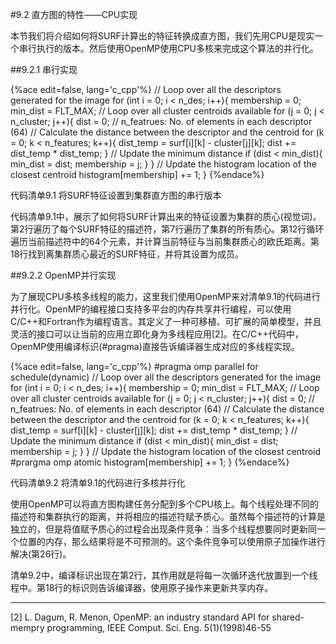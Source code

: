 #9.2 直方图的特性——CPU实现

本节我们将介绍如何将SURF计算出的特征转换成直方图，我们先用CPU是现实一个串行执行的版本。然后使用OpenMP使用CPU多核来完成这个算法的并行化。

##9.2.1 串行实现

{%ace edit=false, lang='c_cpp'%}
// Loop over all the descriptors generated for the image
for (int i = 0; i < n_des; i++){
  membership = 0;
  min_dist = FLT_MAX;
  // Loop over all cluster centroids available
  for (j = 0; j < n_cluster; j++){
    dist = 0;
    // n_featrues: No. of elements in each descriptor (64)
    // Calculate the distance between the descriptor and the centroid
    for (k = 0; k < n_features; k++){
      dist_temp = surf[i][k] - cluster[j][k];
      dist += dist_temp * dist_temp;
    }
    // Update the minimum distance
    if (dist < min_dist){
      min_dist = dist;
      membership = j;
    }
  }
  // Update the histogram location of the closest centroid
  histogram[membership] += 1;
}
{%endace%}

代码清单9.1 将SURF特征设置到集群直方图的串行版本

代码清单9.1中，展示了如何将SURF计算出来的特征设置为集群的质心(视觉词)。第2行遍历了每个SURF特征的描述符，第7行遍历了集群的所有质心。第12行循环遍历当前描述符中的64个元素，并计算当前特征与当前集群质心的欧氏距离。第18行找到离集群质心最近的SURF特征，并将其设置为成员。

##9.2.2 OpenMP并行实现

为了展现CPU多核多线程的能力，这里我们使用OpenMP来对清单9.1的代码进行并行化。OpenMP的编程接口支持多平台的内存共享并行编程，可以使用C/C++和Fortran作为编程语言。其定义了一种可移植、可扩展的简单模型，并且灵活的接口可以让当前的应用立即化身为多线程应用[2]。在C/C++代码中，OpenMP使用编译标识(#pragma)直接告诉编译器生成对应的多线程实现。

{%ace edit=false, lang='c_cpp'%}
#pragma omp parallel for schedule(dynamic)
// Loop over all the descriptors generated for the image
for (int i = 0; i < n_des; i++){
  membership = 0;
  min_dist = FLT_MAX;
  // Loop over all cluster centroids available
  for (j = 0; j < n_cluster; j++){
    dist = 0;
    // n_featrues: No. of elements in each descriptor (64)
    // Calculate the distance between the descriptor and the centroid
    for (k = 0; k < n_features; k++){
      dist_temp = surf[i][k] - cluster[j][k];
      dist += dist_temp * dist_temp;
    }
    // Update the minimum distance
    if (dist < min_dist){
      min_dist = dist;
      membership = j;
    }
  }
  // Update the histogram location of the closest centroid
  #prargma omp atomic
  histogram[membership] += 1;
}
{%endace%}

代码清单9.2 将清单9.1的代码进行多核并行化

使用OpenMP可以将直方图构建任务分配到多个CPU核上。每个线程处理不同的描述符和集群执行的距离，并将相应的描述符赋予质心。虽然每个描述符的计算是独立的，但是将值赋予质心的过程会出现条件竞争：当多个线程想要同时更新同一个位置的内存，那么结果将是不可预测的。这个条件竞争可以使用原子加操作进行解决(第26行)。

清单9.2中，编译标识出现在第2行，其作用就是将每一次循环迭代放置到一个线程中。第18行的标识则告诉编译器，使用原子操作来更新共享内存。

----------

[2] L. Dagum, R. Menon, OpenMP: an industry standard API for shared-mempry programming, IEEE Comput. Sci. Eng. 5(1)(1998)46-55